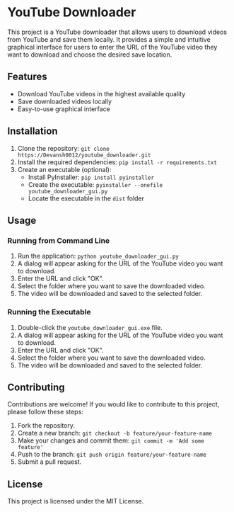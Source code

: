 # YouTube Downloader

This project is a YouTube downloader that allows users to download videos from YouTube and save them locally. It provides a simple and intuitive graphical interface for users to enter the URL of the YouTube video they want to download and choose the desired save location.

## Features

- Download YouTube videos in the highest available quality
- Save downloaded videos locally
- Easy-to-use graphical interface

## Installation

1. Clone the repository: `git clone https://Devansh0012/youtube_downloader.git`
2. Install the required dependencies: `pip install -r requirements.txt`
3. Create an executable (optional):
   - Install PyInstaller: `pip install pyinstaller`
   - Create the executable: `pyinstaller --onefile youtube_downloader_gui.py`
   - Locate the executable in the `dist` folder

## Usage

### Running from Command Line

1. Run the application: `python youtube_downloader_gui.py`
2. A dialog will appear asking for the URL of the YouTube video you want to download.
3. Enter the URL and click "OK".
4. Select the folder where you want to save the downloaded video.
5. The video will be downloaded and saved to the selected folder.

### Running the Executable

1. Double-click the `youtube_downloader_gui.exe` file.
2. A dialog will appear asking for the URL of the YouTube video you want to download.
3. Enter the URL and click "OK".
4. Select the folder where you want to save the downloaded video.
5. The video will be downloaded and saved to the selected folder.

## Contributing

Contributions are welcome! If you would like to contribute to this project, please follow these steps:

1. Fork the repository.
2. Create a new branch: `git checkout -b feature/your-feature-name`
3. Make your changes and commit them: `git commit -m 'Add some feature'`
4. Push to the branch: `git push origin feature/your-feature-name`
5. Submit a pull request.

## License

This project is licensed under the MIT License.

